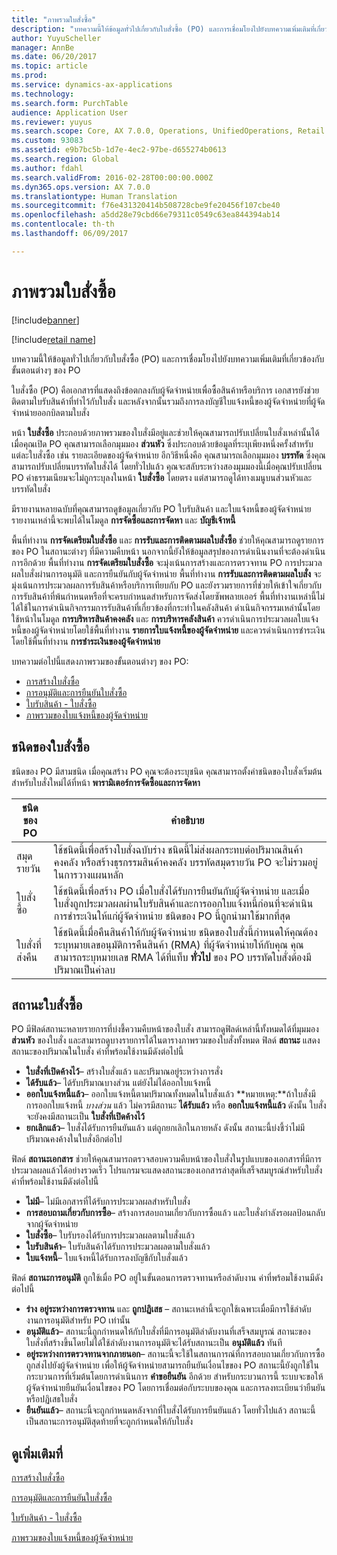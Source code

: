 ```yaml
---
title: "ภาพรวมใบสั่งซื้อ"
description: "บทความนี้ให้ข้อมูลทั่วไปเกี่ยวกับใบสั่งซื้อ (PO) และการเชื่อมโยงไปยังบทความเพิ่มเติมที่เกี่ยวข้องกับขั้นตอนต่างๆ ของ PO"
author: YuyuScheller
manager: AnnBe
ms.date: 06/20/2017
ms.topic: article
ms.prod: 
ms.service: dynamics-ax-applications
ms.technology: 
ms.search.form: PurchTable
audience: Application User
ms.reviewer: yuyus
ms.search.scope: Core, AX 7.0.0, Operations, UnifiedOperations, Retail
ms.custom: 93083
ms.assetid: e9b7bc5b-1d7e-4ec2-97be-d655274b0613
ms.search.region: Global
ms.author: fdahl
ms.search.validFrom: 2016-02-28T00:00:00.000Z
ms.dyn365.ops.version: AX 7.0.0
ms.translationtype: Human Translation
ms.sourcegitcommit: f76e431320414b508728cbe9fe20456f107cbe40
ms.openlocfilehash: a5dd28e79cbd66e79311c0549c63ea844394ab14
ms.contentlocale: th-th
ms.lasthandoff: 06/09/2017

---
```


# <a name="purchase-order-overview"></a>ภาพรวมใบสั่งซื้อ

[!include[banner](../includes/banner.md)]

[!include[retail name](../includes/retail-name.md)]


บทความนี้ให้ข้อมูลทั่วไปเกี่ยวกับใบสั่งซื้อ (PO) และการเชื่อมโยงไปยังบทความเพิ่มเติมที่เกี่ยวข้องกับขั้นตอนต่างๆ ของ PO

ใบสั่งซื้อ (PO) คือเอกสารที่แสดงถึงข้อตกลงกับผู้จัดจำหน่ายเพื่อซื้อสินค้าหรือบริการ เอกสารยังช่วยติดตามใบรับสินค้าที่ทำไว้กับใบสั่ง และหลังจากนั้นรวมถึงการลงบัญชีใบแจ้งหนี้ของผู้จัดจำหน่ายที่ผู้จัดจำหน่ายออกบิลตามใบสั่ง  

หน้า **ใบสั่งซื้อ** ประกอบด้วยภาพรวมของใบสั่งมีอยู่และช่วยให้คุณสามารถปรับเปลี่ยนใบสั่งเหล่านั้นได้ เมื่อคุณเปิด PO คุณสามารถเลือกมุมมอง **ส่วนหัว**  ซึ่งประกอบด้วยข้อมูลที่ระบุเพียงหนึ่งครั้งสำหรับแต่ละใบสั่งซื้อ เช่น รายละเอียดของผู้จัดจำหน่าย อีกวิธีหนึ่งคือ คุณสามารถเลือกมุมมอง **บรรทัด** ซึ่งคุณสามารถปรับเปลี่ยนบรรทัดใบสั่งได้ โดยทั่วไปแล้ว คุณจะสลับระหว่างสองมุมมองนี้เมื่อคุณปรับเปลี่ยน PO ค่าธรรมเนียมจะไม่ถูกระบุลงในหน้า **ใบสั่งซื้อ** โดยตรง แต่สามารถดูได้ทางเมนูบนส่วนหัวและบรรทัดใบสั่ง  

มีรายงานหลายฉบับที่คุณสามารถดูข้อมูลเกี่ยวกับ PO ใบรับสินค้า และใบแจ้งหนี้ของผู้จัดจำหน่าย รายงานเหล่านี้จะพบได้ในโมดูล **การจัดซื้อและการจัดหา** และ **บัญชีเจ้าหนี้**  

พื้นที่ทำงาน **การจัดเตรียมใบสั่งซื้อ** และ **การรับและการติดตามผลใบสั่งซื้อ** ช่วยให้คุณสามารถดูรายการของ PO ในสถานะต่างๆ ที่มีความคืบหน้า นอกจากนี้ยังให้ข้อมูลสรุปของการดำเนินงานที่จะต้องดำเนินการอีกด้วย พื้นที่ทำงาน **การจัดเตรียมใบสั่งซื้อ** จะมุ่งเน้นการสร้างและการตรวจทาน PO การประมวลผลใบสั่งผ่านการอนุมัติ และการยืนยันกับผู้จัดจำหน่าย พื้นที่ทำงาน **การรับและการติดตามผลใบสั่ง** จะมุ่งเน้นการประมวลผลการรับสินค้าหรือบริการเทียบกับ PO และยังรวมรายการที่ช่วยให้เข้าใจเกี่ยวกับการรับสินค้าที่พ้นกำหนดหรือที่จะครบกำหนดสำหรับการจัดส่งโดยซัพพลายเออร์ พื้นที่ทำงานเหล่านี้ไม่ได้ใช้ในการดำเนินกิจกรรมการรับสินค้าที่เกี่ยวข้องที่กระทำในคลังสินค้า ดำเนินกิจกรรมเหล่านั้นโดยใช้หน้าในโมดูล **การบริหารสินค้าคงคลัง** และ **การบริหารคลังสินค้า** ควรดำเนินการประมวลผลใบแจ้งหนี้ของผู้จัดจำหน่ายโดยใช้พื้นที่ทำงาน **รายการใบแจ้งหนี้ของผู้จัดจำหน่าย** และควรดำเนินการชำระเงินโดยใช้พื้นที่ทำงาน **การชำระเงินของผู้จัดจำหน่าย**  

บทความต่อไปนี้แสดงภาพรวมของขั้นตอนต่างๆ ของ PO:

-   [การสร้างใบสั่งซื้อ](purchase-order-creation.md)
-   [การอนุมัติและการยืนยันใบสั่งซื้อ](purchase-order-approval-confirmation.md)
-   [ใบรับสินค้า - ใบสั่งซื้อ](product-receipt-against-purchase-orders.md)
-   [ภาพรวมของใบแจ้งหนี้ของผู้จัดจำหน่าย](/dynamics365/unified-operations/financials/accounts-payable/vendor-invoices-overview)

## <a name="types-of-purchase-orders"></a>ชนิดของใบสั่งซื้อ
ชนิดของ PO มีสามชนิด เมื่อคุณสร้าง PO คุณจะต้องระบุชนิด คุณสามารถตั้งค่าชนิดของใบสั่งเริ่มต้นสำหรับใบสั่งใหม่ได้ที่หน้า **พารามิเตอร์การจัดซื้อและการจัดหา**

| ชนิดของ PO        | คำอธิบาย                                                                                                                                                                                                                                                                           |
|----------------|---------------------------------------------------------------------------------------------------------------------------------------------------------------------------------------------------------------------------------------------------------------------------------------|
| สมุดรายวัน        | ใช้ชนิดนี้เพื่อสร้างใบสั่งฉบับร่าง ชนิดนี้ไม่ส่งผลกระทบต่อปริมาณสินค้าคงคลัง หรือสร้างธุรกรรมสินค้าคงคลัง บรรทัดสมุดรายวัน PO จะไม่รวมอยู่ในการวางแผนหลัก                                                                                                       |
| ใบสั่งซื้อ | ใช้ชนิดนี้เพื่อสร้าง PO เมื่อใบสั่งได้รับการยืนยันกับผู้จัดจำหน่าย และเมื่อใบสั่งถูกประมวลผลผ่านใบรับสินค้าและการออกใบแจ้งหนี้ก่อนที่จะดำเนินการชำระเงินให้แก่ผู้จัดจำหน่าย ชนิดของ PO นี้ถูกนำมาใช้มากที่สุด                                                                          |
| ใบสั่งที่ส่งคืน | ใช้ชนิดนี้เมื่อคืนสินค้าให้กับผู้จัดจำหน่าย ชนิดของใบสั่งนี้กำหนดให้คุณต้องระบุหมายเลขอนุมัติการคืนสินค้า (RMA) ที่ผู้จัดจำหน่ายให้กับคุณ คุณสามารถระบุหมายเลข RMA ได้ที่แท็บ **ทั่วไป** ของ PO บรรทัดใบสั่งต้องมีปริมาณเป็นค่าลบ |

## <a name="purchase-order-statuses"></a>สถานะใบสั่งซื้อ
PO มีฟิลด์สถานะหลายรายการที่บ่งชี้ความคืบหน้าของใบสั่ง สามารถดูฟิลด์เหล่านี้ทั้งหมดได้ที่มุมมอง **ส่วนหัว** ของใบสั่ง และสามารถดูบางรายการได้ในตารางภาพรวมของใบสั่งทั้งหมด ฟิลด์ **สถานะ** แสดงสถานะของปริมาณในใบสั่ง ค่าที่พร้อมใช้งานมีดังต่อไปนี้

-   **ใบสั่งที่เปิดค้างไว้**– สร้างใบสั่งแล้ว และปริมาณอยู่ระหว่างการสั่ง
-   **ได้รับแล้ว**– ได้รับปริมาณบางส่วน แต่ยังไม่ได้ออกใบแจ้งหนี้
-   **ออกใบแจ้งหนี้แล้ว**– ออกใบแจ้งหนี้ตามปริมาณทั้งหมดในใบสั่งแล้ว **หมายเหตุ:**ถ้าใบสั่งมีการออกใบแจ้งหนี้ *บางส่วน* แล้ว ไม่ควรมีสถานะ **ได้รับแล้ว** หรือ **ออกใบแจ้งหนี้แล้ว** ดังนั้น ใบสั่งจะยังคงมีสถานะเป็น **ใบสั่งที่เปิดค้างไว้**
-   **ยกเลิกแล้ว**– ใบสั่งได้รับการยืนยันแล้ว แต่ถูกยกเลิกในภายหลัง ดังนั้น สถานะนี้บ่งชี้ว่าไม่มีปริมาณคงค้างในใบสั่งอีกต่อไป

ฟิลด์ **สถานะเอกสาร** ช่วยให้คุณสามารถตรวจสอบความคืบหน้าของใบสั่งในรูปแบบของเอกสารที่มีการประมวลผลแล้วได้อย่างรวดเร็ว โปรแกรมจะแสดงสถานะของเอกสารล่าสุดที่เสร็จสมบูรณ์สำหรับใบสั่ง ค่าที่พร้อมใช้งานมีดังต่อไปนี้

-   **ไม่มี**– ไม่มีเอกสารที่ได้รับการประมวลผลสำหรับใบสั่ง
-   **การสอบถามเกี่ยวกับการซื้อ**– สร้างการสอบถามเกี่ยวกับการซื้อแล้ว และใบสั่งกำลังรอผลป้อนกลับจากผู้จัดจำหน่าย
-   **ใบสั่งซื้อ**– ใบรับรองได้รับการประมวลผลตามใบสั่งแล้ว
-   **ใบรับสินค้า**– ใบรับสินค้าได้รับการประมวลผลตามใบสั่งแล้ว
-   **ใบแจ้งหนี้**– ใบแจ้งหนี้ได้รับการลงบัญชีกับใบสั่งแล้ว

ฟิลด์ **สถานะการอนุมัติ** ถูกใช้เมื่อ PO อยู่ในขั้นตอนการตรวจทานหรือลำดับงาน ค่าที่พร้อมใช้งานมีดังต่อไปนี้

-   **ร่าง** **อยู่ระหว่างการตรวจทาน** และ **ถูกปฏิเสธ** – สถานะเหล่านี้จะถูกใช้เฉพาะเมื่อมีการใช้ลำดับงานการอนุมัติสำหรับ PO เท่านั้น
-   **อนุมัติแล้ว**– สถานะนี้ถูกกำหนดให้กับใบสั่งที่มีการอนุมัติลำดับงานที่เสร็จสมบูรณ์ สถานะของใบสั่งที่สร้างขึ้นโดยไม่ได้ใช้ลำดับงานการอนุมัติจะได้รับสถานะเป็น **อนุมัติแล้ว** ทันที
-   **อยู่ระหว่างการตรวจทานจากภายนอก**– สถานะนี้จะใช้ในสถานการณ์ที่การสอบถามเกี่ยวกับการซื้อถูกส่งไปยังผู้จัดจำหน่าย เพื่อให้ผู้จัดจำหน่ายสามารถยืนยันเงื่อนไขของ PO สถานะนี้ยังถูกใช้ในกระบวนการที่เริ่มต้นโดยการดำเนินการ **คำขอยืนยัน** อีกด้วย สำหรับกระบวนการนี้ ระบบจะขอให้ผู้จัดจำหน่ายยืนยันเงื่อนไขของ PO โดยการเชื่อมต่อกับระบบของคุณ และการลงทะเบียนว่ายืนยันหรือปฏิเสธใบสั่ง
-   **ยืนยันแล้ว**– สถานะนี้จะถูกกำหนดหลังจากที่ใบสั่งได้รับการยืนยันแล้ว โดยทั่วไปแล้ว สถานะนี้เป็นสถานะการอนุมัติสุดท้ายที่จะถูกกำหนดให้กับใบสั่ง


<a name="see-also"></a>ดูเพิ่มเติมที่
--------

[การสร้างใบสั่งซื้อ](purchase-order-creation.md)

[การอนุมัติและการยืนยันใบสั่งซื้อ](purchase-order-approval-confirmation.md)

[ใบรับสินค้า - ใบสั่งซื้อ](product-receipt-against-purchase-orders.md)

[ภาพรวมของใบแจ้งหนี้ของผู้จัดจำหน่าย](/dynamics365/unified-operations/financials/accounts-payable/vendor-invoices-overview)




